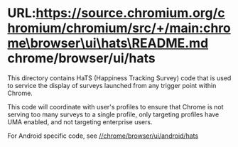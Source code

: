 URL:https://source.chromium.org/chromium/chromium/src/+/main:chrome\browser\ui\hats\README.md
chrome/browser/ui/hats
=====================

This directory contains HaTS (Happiness Tracking Survey) code that is used to service the display of surveys launched from any trigger point within Chrome.

This code will coordinate with user's profiles to ensure that Chrome is not serving too many surveys to a single profile, only targeting profiles have UMA enabled, and not targeting enterprise users.

For Android specific code, see
[//chrome/browser/ui/android/hats](https://source.chromium.org/chromium/chromium/src/+/main:chrome/browser/ui/android/hats/)